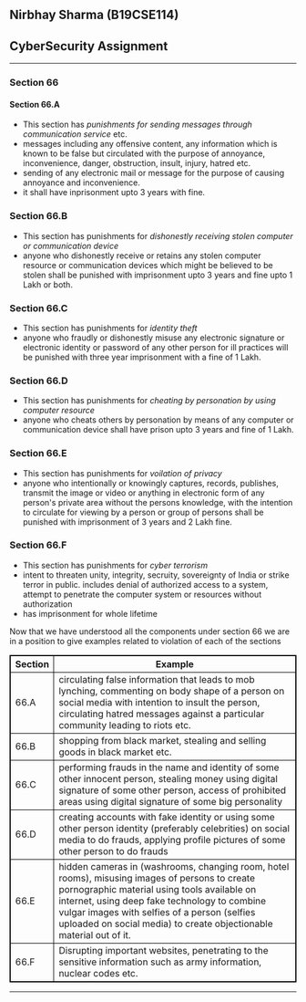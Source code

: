 ## Nirbhay Sharma (B19CSE114)
## CyberSecurity Assignment

---

### **Section 66**

#### Section 66.A

- This section has *punishments for sending messages through communication service* etc.
- messages including any offensive content, any information which is known to be false but circulated with the purpose of annoyance, inconvenience, danger, obstruction, insult, injury, hatred etc. 
- sending of any electronic mail or message for the purpose of causing annoyance and inconvenience.
- it shall have inprisonment upto 3 years with fine.

### Section 66.B

- This section has punishments for *dishonestly receiving stolen computer or communication device*
- anyone who dishonestly receive or retains any stolen computer resource or communication devices which might be believed to be stolen shall be punished with imprisonment upto 3 years and fine upto 1 Lakh or both.

### Section 66.C

- This section has punishments for *identity theft*
- anyone who fraudly or dishonestly misuse any electronic signature or electronic identity or password of any other person for ill practices will be punished with three year imprisonment with a fine of 1 Lakh.

### Section 66.D

- This section has punishments for *cheating by personation by using computer resource*
- anyone who cheats others by personation by means of any computer or communication device shall have prison upto 3 years and fine of 1 Lakh.

### Section 66.E

- This section has punishments for *voilation of privacy*
- anyone who intentionally or knowingly captures, records, publishes, transmit the image or video or anything in electronic form of any person's private area without the persons knowledge, with the intention to circulate for viewing by a person or group of persons shall be punished with imprisonment of 3 years and 2 Lakh fine.

### Section 66.F

- This section has punishments for *cyber terrorism*
- intent to threaten unity, integrity, secruity, sovereignty of India or strike terror in public. includes denial of authorized access to a system, attempt to penetrate the computer system or resources without authorization
- has imprisonment for whole lifetime

Now that we have understood all the components under section 66 we are in a position to give examples related to violation of each of the sections

|Section|Example|
|---|---|
|66.A|circulating false information that leads to mob lynching, commenting on body shape of a person on social media with intention to insult the person, circulating hatred messages against a particular community leading to riots etc.|
|66.B|shopping from black market, stealing and selling goods in black market etc.|
|66.C|performing frauds in the name and identity of some other innocent person, stealing money using digital signature of some other person, access of prohibited areas using digital signature of some big personality|
|66.D|creating accounts with fake identity or using some other person identity (preferably celebrities) on social media to do frauds, applying profile pictures of some other person to do frauds|
|66.E|hidden cameras in (washrooms, changing room, hotel rooms), misusing images of persons to create pornographic material using tools available on internet, using deep fake technology to combine vulgar images with selfies of a person (selfies uploaded on social media) to create objectionable material out of it.|
|66.F|Disrupting important websites, penetrating to the sensitive information such as army information, nuclear codes etc.|




---

<style> 

table, th, td {
  border: 0.1px solid black;
  border-collapse: collapse;
}

</style>

<script type="text/javascript" src="http://cdn.mathjax.org/mathjax/latest/MathJax.js?config=TeX-AMS-MML_HTMLorMML"></script>
<script type="text/x-mathjax-config">
    MathJax.Hub.Config({ tex2jax: {inlineMath: [['$', '$']]}, messageStyle: "none" });
</script>
